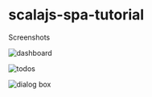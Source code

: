 # scalajs-spa-tutorial
Screenshots

![dashboard](/../screenshots/screenshots/dashboard.PNG?raw=true)

![todos](/../screenshots/screenshots/todos.png?raw=true)

![dialog box](/../screenshots/screenshots/dialogbox.png?raw=true)

